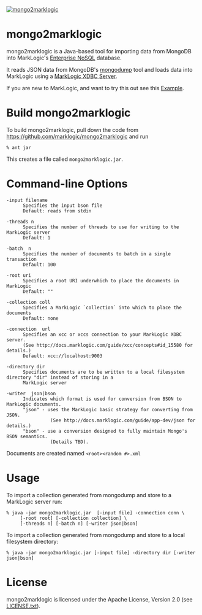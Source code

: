 <a href="http://developer.marklogic.com/labs/mongo2marklogic"><img src="http://developer.marklogic.com/media/mongo2marklogic.png" alt="mongo2marklogic" title="mongo2marklogic"/></a>

# mongo2marklogic 

mongo2marklogic is a Java-based tool for importing data from MongoDB into MarkLogic's [Enterprise NoSQL][] database. 

It reads JSON data from MongoDB's [mongodump][] tool and loads data into MarkLogic using a [MarkLogic XDBC Server][].

If you are new to MarkLogic, and want to try this out see this [Example][].

# Build mongo2marklogic

To build mongo2marklogic, pull down the code from https://github.com/marklogic/mongo2marklogic and run

    % ant jar

This creates a file called `mongo2marklogic.jar`.   
   
# Command-line Options

    -input filename   
          Specifies the input bson file
          Default: reads from stdin
    
    -threads n
          Specifies the number of threads to use for writing to the MarkLogic server
          Default: 1
    
    -batch  n
          Specifies the number of documents to batch in a single transaction
          Default: 100
          
    -root uri
          Specifies a root URI underwhich to place the documents in MarkLogic
          Default: "" 
          
    -collection coll
          Specifies a MarkLogic `collection` into which to place the documents
          Default: none
          
    -connection  url
          Specifies an xcc or xccs connection to your MarkLogic XDBC server.  
          (See http://docs.marklogic.com/guide/xcc/concepts#id_15580 for details.)
          Default: xcc://localhost:9003
   
    -directory dir
          Specifies documents are to be written to a local filesystem directory "dir" instead of storing in a
          MarkLogic server
    
    -writer  json|bson
          Indicates which format is used for conversion from BSON to MarkLogic documents.  
          "json" - uses the MarkLogic basic strategy for converting from JSON.  
                    (See http://docs.marklogic.com/guide/app-dev/json for details.)
          "bson" - use a conversion designed to fully maintain Mongo's BSON semantics.
                    (Details TBD).
   
Documents are created named `<root><random #>.xml`
      
# Usage

To import a collection generated from mongodump and store to a MarkLogic server run:    

    % java -jar mongo2marklogic.jar  [-input file] -connection conn \
         [-root root] [-collection collection] \
         [-threads n] [-batch n] [-writer json|bson]
   
To import a collection generated from mongodump and store to a local filesystem directory:

    % java -jar mongo2marklogic.jar [-input file] -directory dir [-writer json|bson]

# License
 
mongo2marklogic is licensed under the Apache License, Version 2.0 (see [LICENSE.txt][]).

[MarkLogic]: http://developer.marklogic.com    
[LICENSE.txt]: https://github.com/marklogic/mongo2marklogic/blog/master/LICENSE.txt
[Enterprise NoSQL]: http://developer.marklogic.com/products/marklogic-server/enterprise-nosql
[Download MarkLogic]: http://developer.marklogic.com/products
[Architectural Summary]: http://developer.marklogic.com/learn/arch/diagram-101
[free license]: http://developer.marklogic.com/developer
[MarkLogic XDBC Server]: http://docs.marklogic.com/guide/admin/xdbc#id_21458
[mongodump]: http://docs.mongodb.org/manual/reference/mongodump/
[MarkLogic Setup Screen Cast]: http://www.youtube.com/watch?feature=player_embedded&v=n4Oem-DsQaU
[XCC Sessions]: http://docs.marklogic.com/guide/xcc/concepts#id_15580
[Working with JSON in MarkLogic]: http://docs.marklogic.com/guide/app-dev/json
[BSON]: http://bsonspec.org/
[Example]: https://github.com/marklogic/mongo2marklogic/wiki/Example
